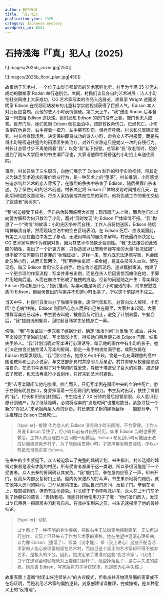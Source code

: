 ```yaml
---
author: 石持浅海
title: 「真」犯人
publication_year: 2025
category: Japanese mystery
wordpress_id: 8251
---
```


# 石持浅海『「真」犯人』(2025)

![[images/2025b_cover.jpg|250]]

![[images/2025b_floor_plan.jpg|450]]

故事始于艺术村，一个位于山梨县都留市的艺术家孵化所。村里为年满 35 岁仍未成功的雕塑家 Rodan 举行送别会。席间，村民们谈及各自的艺术进展：诗人小町在社交网络上大获成功，CG 艺术家写楽的作品入选展览。建筑家 Wright 透露发明家 Edison 在视频网站发布的儿童科学实验视频获得了巨额人气，Edison 本人对此反应含糊，而他的恋人小町表情僵硬。第二天上午，“我”送走 Rodan 后与舍监一同去给 Edison 送快递。她们发现 Edison 的房门没有上锁，敲门也无人应答。推开门后，她们见到 Edison 倒在血泊中，颈部有致命伤口，已经死亡。小町昏倒在他身旁，右手握着一把刀，左手腕有割伤，但尚有呼吸。村长和总管随即赶到。村长检查现场后，决定保护即将成功的诗人小町，命令众人不得报警，而是先将小町秘密送往签约的田添医生处治疗，对外只宣称这只是她又一次的自残行为。村长让总管寸步不离地跟着“我”，以免“我”私下报警。总管和“我”取毛毯时，恰好遇到了刚从大学回来的书生瀬戸深也，大家请他帮忙将昏迷的小町抬上车送往医院。

事后，村长召集了三名职员，向他们展示了 Edison 制作的科学实验视频，将其定义为缺乏艺术追求的廉价商业行为，是一种艺术上的“堕落”。村长推测，小町感觉被追求纯粹艺术的恋人背叛了，在激烈的争执中杀害了 Edison，随后畏罪自杀未遂。为了保住小町的艺术前途，村长决定将 Edison 尸体的发现时间推迟几天，在此期间彻底改造现场，将杀人案伪装成其他性质的案件。他将伪装工作的重任交给了叙述者“契诃夫”。

“我”被迫接受了任务，但自杀伪装面临两大难题：现场房门未上锁，而且他们难以向警方解释为何只救治了小町，而对“同时发现”的 Edison 尸体知情不报。“我”构思了一个“殉情”的故事：小町先因争吵而自残，工作人员将她送医，Edison 随后精神崩溃自杀。然而现场血泊中的空白区域表明，在 Edison 死后、血液凝固前，有第三人倒在血泊中发生了移动，无法用单纯的自杀来解释。村长最终断决定让 CG 艺术家写楽作为嫁祸对象，因为其艺术作品缺乏独创性。“我”无法接受如此残酷的牺牲，提出了一个折衷方案：只伪造足以让警察怀疑写楽的大量“状况证据”，但不留下任何能将其定罪的“物理证据”。这样一来，警方既无法逮捕写楽，也会因此忽略小町，从而实现两全。“我”用手帕拿起一把金槌，将其头部浸入血泊，留在现场，暗示 Edison 曾用它反击凶手。她与舍监返回现场，通过模拟重演，构建了一个更合理的作案流程：写楽并非被击倒，而是在杀人后因震惊而瘫倒在地，手脚并用地向后退，从而在血泊中形成了拖拽的痕迹。但新的问题随之产生：写楽拜访 Edison 的动机是什么？她们推测，写楽可能是听说了小町自残的事，前来安慰或质问 Edison，但昼伏夜出的写楽并不知道小町出事了，所以这个前提尚不成立。

当天中午，村民们自发举办了咖喱午餐会。席间气氛和乐，总管向众人解释，小町因“老毛病”住院，Edison 则因担心恋人而把自己关在房里，大家并未起疑。大家推算写楽应已起床，书生要去叫他，被舍监及时阻止，避免了计划暴露。午餐会后，“我”独自洗刷餐具，回忆起目睹学生坠楼身亡一幕。

傍晚，“我”与舍监进一步完善了嫁祸计划，确定“案发时间”为当晚 10 点后，并为写楽设定了清晰的动机：写楽暗恋小町，得知她自残后便去找 Edison 问罪，结果失手杀人。“我”计划当晚对写楽进行心理诱导，暗示他的画作中有小町的影子。她们决定由舍监抽空潜入写楽的房间，偷走一条手帕或绘画手套，栽赃放置在 Edison 的案发现场。“我”回忆过去，她原名布川千瑛，曾是一名充满理想的高中国语教师和业余小说家，与文艺部部员村井摩耶关系亲密。村井摩耶从校舍屋顶跳楼自杀，在遗书中表明了对千瑛的同性爱恋，导致千瑛遭受了巨大的网暴，被迫辞去了教职，也无法再进行小说创作，只好来到艺术村避世。

“我”去写楽房间叫他吃咖喱，推门而入，只见写楽倒在房间中央的血泊中死亡，脖子左侧有明显伤口，身旁掉落着一把厨房用的削皮刀。书生及时出现，扶住了瘫倒的“我”。村长和职员们赶到后，书生给出了 30 分钟的最后报警期限。众人意识到原计划破产，为了继续隐瞒，必须将写楽的“发现时间”也推迟数日，紧急寻找一个新的“真犯人”来承担两条人命的罪责。村长选定了新的嫁祸目标——摄影师拳。书生推理出 Edison 已经死亡。

> [!spoiler]- 推理
> 作为恋人的 Edison 没有陪小町去医院，不合常理。工作人员说 Edison 呆住了，但小町以前有过自残经历。如果 Edison 当时也需要救治，工作人员没理由不连同他一起救治。Edison 预见到小町可能因无法成功而被迫离开村子，为了能继续支持小町，才选择用发明去赚钱，所以小町绝无可能杀害 Edison。

在书生的步步紧逼下，众人被迫承认了完整的嫁祸计划。书生指出，村长选择的嫁祸对象都是没有才能的村民，所有受害者都属于这一类别，所以拳很可能是下一个受害者。众人去拳的房间确认其安危。“我”敲门后，拳在屋内应答了一声，却未开门，反而从内部反复将门上锁。屋内传来激烈的打斗声，书生果断地将门踢倒，就在他冲入房间的瞬间，ゴヤ从屋内撞出，逃回自己的房间，反锁了门。拳倒在地上，腹部被刺伤，但仍有生命迹象。村长终于下令呼叫救护车。众人在ゴヤ门前听到了她癫狂的遗言：“表扬我吧。我能好好地使用刀子了哦！”他们破门而入，发现ゴヤ已用另一把厨房尖刀刺喉自杀。在救护车到来之前，书生迅速揭示了他的最终结论。

> [!spoiler]- 动机
> 
> ゴヤ患上了一种不明的身体疾病，导致右手无法稳定地控制画笔，无法再进行创作，实际上已经失去了作为艺术家的资格。她在绝望中逐渐心理扭曲，认为像 Edison（堕落了）、写楽（没才能）、拳（没上进心）这些不配当艺术家的人能心安理得地留在艺术村，而自己这个真正的艺术家却不得不放弃艺术，是极大的不公。因此，她决定亲手肃清对这些“伪艺术家”。（伏线：ゴヤ在送别会和咖喱派对上接连打翻杯子、险些掉落盘子，是右手失控的症状。她杀害 Edison、写楽后将刀子掉在现场，也是因为右手失控。）

故事表面上遵循“封闭山庄连续杀人”的古典模式，但重点并非物理层面的密室或不在场证明，而是利用艺术家的偏执逻辑，刻意创建错误推理，完成嫁祸，是某种意义上的“反推理”。
